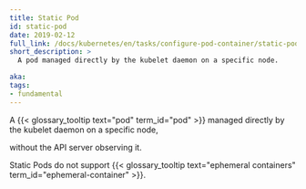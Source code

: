 ```yaml
---
title: Static Pod
id: static-pod
date: 2019-02-12
full_link: /docs/kubernetes/en/tasks/configure-pod-container/static-pod/
short_description: >
  A pod managed directly by the kubelet daemon on a specific node.

aka: 
tags:
- fundamental
---
```


A {{< glossary_tooltip text="pod" term_id="pod" >}} managed directly by the kubelet
 daemon on a specific node,
<!--more-->

without the API server observing it.

Static Pods do not support {{< glossary_tooltip text="ephemeral containers" term_id="ephemeral-container" >}}.
